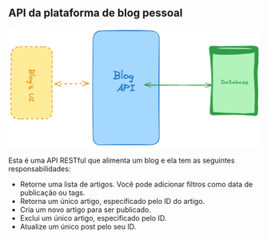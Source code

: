 ## API da plataforma de blog pessoal

<img src="https://github.com/Rhuan-Gonzaga/blog_api/blob/master/blogging-platform-api.png">

Esta é uma API RESTful que alimenta um blog e ela tem as seguintes responsabilidades:

- Retorne uma lista de artigos. Você pode adicionar filtros como data de publicação ou tags.
- Retorna um único artigo, especificado pelo ID do artigo.
- Cria um novo artigo para ser publicado.
- Exclui um único artigo, especificado pelo ID.
- Atualize um único post pelo seu ID.


